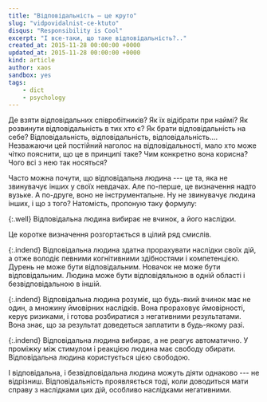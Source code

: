 ```yaml
---
title: "Відповідальність — це круто"
slug: "vidpovidalnist-ce-ktuto"
disqus: "Responsibility is Cool"
excerpt: "І все-таки, що таке відповідальність?.."
created_at: 2015-11-28 00:00:00 +0000
updated_at: 2015-11-28 00:00:00 +0000
kind: article
author: xaos
sandbox: yes
tags:
    - dict
    - psychology
---
```


Де взяти відповідальних співробітників?  Як їх відібрати при наймі?  Як розвинути відповідальність в тих хто є?  Як брати відповідальність на себе?  Відповідальність, відповідальність, відповідальність….  Незважаючи цей постійний наголос на відповідальності, мало хто може чітко пояснити, що це в принципі таке? Чим конкретно вона корисна?  Чого всі з нею так носяться?

Часто можна почути, що відповідальна людина --- це та, яка не звинувачує інших у своїх невдачах.  Але по-перше, це визначення надто вузьке.  А по-друге, воно не інструментальне.  Ну не звинувачує людина інших, і що з того?  Натомість, пропоную таку формулу:

{:.well}
Відповідальна людина вибирає не вчинок, а його наслідки.

Це коротке визначення розгортається в цілий ряд смислів.

{:.indend}
Відповідальна людина здатна прорахувати наслідки своїх дій, а отже володіє певними когнітивними здібностями і компетенцією.  Дурень не може бути відповідальним.  Новачок не може бути відповідальним.  Людина може бути відповідяльною в одній області і безвідповідальною в іншій.

{:.indend}
Відповідальна людина розуміє, що будь-який вчинок має не один, а множину ймовірних наслідків.  Вона прораховує ймовірності, керує ризиками, і готова розбиратися з негативними результатами.  Вона знає, що за результат доведеться заплатити в будь-якому разі.

{:.indend}
Відповідальна людина вибирає, а не реагує автоматично.  У проміжку між стимулом і реакцією людина має свободу обирати.  Відповідальна людина користується цією свободою.

І відповідальна, і безвідповідальна людина можуть діяти однаково --- не відрізниш.   Відповідальність проявляється тоді, коли доводиться мати справу з наслідками цих дій, особливо наслідками негативними.
